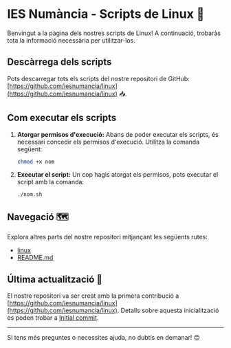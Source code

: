 # IES Numància - Scripts de Linux 🚀

Benvingut a la pàgina dels nostres scripts de Linux! A continuació, trobaràs tota la informació necessària per utilitzar-los.

## Descàrrega dels scripts

Pots descarregar tots els scripts del nostre repositori de GitHub: [https://github.com/iesnumancia/linux](https://github.com/iesnumancia/linux) 📥.

## Com executar els scripts

1. **Atorgar permisos d'execució:**
   Abans de poder executar els scripts, és necessari concedir els permisos d'execució. Utilitza la comanda següent:
   ```bash
   chmod +x nom
   ```

2. **Executar el script:**
   Un cop hagis atorgat els permisos, pots executar el script amb la comanda:
   ```bash
   ./nom.sh
   ```

## Navegació 🗺️

Explora altres parts del nostre repositori mitjançant les següents rutes:
- [linux](/)
- [README.md](/README.md)

## Última actualització 🔄

El nostre repositori va ser creat amb la primera contribució a [https://github.com/iesnumancia/linux](https://github.com/iesnumancia/linux). Detalls sobre aquesta inicialització es poden trobar a [Initial commit](https://github.com/iesnumancia/linux/commit/1fbbcb9).

---

Si tens més preguntes o necessites ajuda, no dubtis en demanar! 😊

